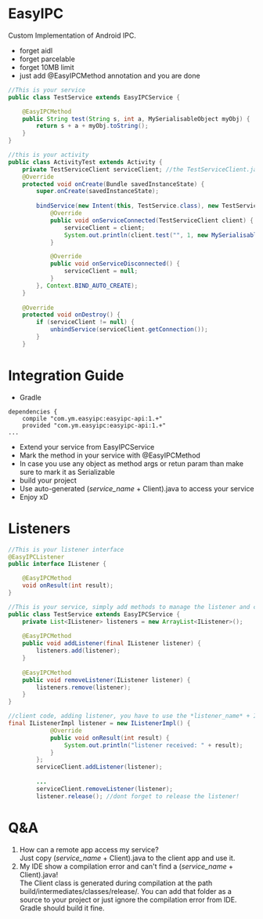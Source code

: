 # EasyIPC
Custom Implementation of Android IPC.</br>

* forget aidl
* forget parcelable
* forget 10MB limit
* just add @EasyIPCMethod annotation and you are done 

```java
//This is your service
public class TestService extends EasyIPCService {

    @EasyIPCMethod
    public String test(String s, int a, MySerialisableObject myObj) {
        return s + a + myObj.toString();
    }
}

//this is your activity
public class ActivityTest extends Activity {
    private TestServiceClient serviceClient; //the TestServiceClient.java is generated for you
    @Override
    protected void onCreate(Bundle savedInstanceState) {
        super.onCreate(savedInstanceState);
        
        bindService(new Intent(this, TestService.class), new TestServiceClient.Connection() {
            @Override
            public void onServiceConnected(TestServiceClient client) {
                serviceClient = client;
                System.out.println(client.test("", 1, new MySerialisableObject());
            }

            @Override
            public void onServiceDisconnected() {
                serviceClient = null;
            }
        }, Context.BIND_AUTO_CREATE);
    }
    
    @Override
    protected void onDestroy() {
        if (serviceClient != null) {
            unbindService(serviceClient.getConnection());
        }
    }
```
# Integration Guide
* Gradle
```Gradle
dependencies {
    compile "com.ym.easyipc:easyipc-api:1.+"
    provided "com.ym.easyipc:easyipc-api:1.+"
...
```
* Extend your service from EasyIPCService
* Mark the method in your service with @EasyIPCMethod
* In case you use any object as method args or retun param than make sure to mark it as Serializable
* build your project 
* Use auto-generated (*service_name* + Client).java to access your service
* Enjoy xD

# Listeners
```java
//This is your listener interface
@EasyIPCListener
public interface IListener {

    @EasyIPCMethod
    void onResult(int result);
}
```
```java
//This is your service, simply add methods to manage the listener and call an interface method on it whenever you need.
public class TestService extends EasyIPCService {
    private List<IListener> listeners = new ArrayList<IListener>();
    
    @EasyIPCMethod
    public void addListener(final IListener listener) {
        listeners.add(listener);
    }
    
    @EasyIPCMethod
    public void removeListener(IListener listener) {
        listeners.remove(listener);
    }
}
```

```java
//client code, adding listener, you have to use the *listener_name* + Impl.java generated class
final IListenerImpl listener = new IListenerImpl() {
            @Override
            public void onResult(int result) {
                System.out.println("listener received: " + result);
            }
        };
        serviceClient.addListener(listener);
        
        ...
        serviceClient.removeListener(listener);
        listener.release(); //dont forget to release the listener!
```

# Q&A
1. How can a remote app access my service? </br>
Just copy (*service_name* + Client).java to the client app and use it.
2. My IDE show a compilation error and can't find a (*service_name* + Client).java! </br>
The Client class is generated during compilation at the path build/intermediates/classes/release/. You can add that folder as a source to your project or just ignore the compilation error from IDE. Gradle should build it fine.
